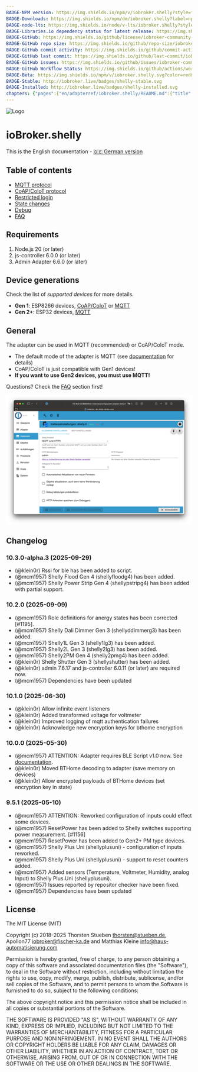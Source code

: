 ```yaml
---
BADGE-NPM version: https://img.shields.io/npm/v/iobroker.shelly?style=flat-square
BADGE-Downloads: https://img.shields.io/npm/dm/iobroker.shelly?label=npm%20downloads&style=flat-square
BADGE-node-lts: https://img.shields.io/node/v-lts/iobroker.shelly?style=flat-square
BADGE-Libraries.io dependency status for latest release: https://img.shields.io/librariesio/release/npm/iobroker.shelly?label=npm%20dependencies&style=flat-square
BADGE-GitHub: https://img.shields.io/github/license/iobroker-community-adapters/iobroker.shelly?style=flat-square
BADGE-GitHub repo size: https://img.shields.io/github/repo-size/iobroker-community-adapters/iobroker.shelly?logo=github&style=flat-square
BADGE-GitHub commit activity: https://img.shields.io/github/commit-activity/m/iobroker-community-adapters/iobroker.shelly?logo=github&style=flat-square
BADGE-GitHub last commit: https://img.shields.io/github/last-commit/iobroker-community-adapters/iobroker.shelly?logo=github&style=flat-square
BADGE-GitHub issues: https://img.shields.io/github/issues/iobroker-community-adapters/iobroker.shelly?logo=github&style=flat-square
BADGE-GitHub Workflow Status: https://img.shields.io/github/actions/workflow/status/iobroker-community-adapters/iobroker.shelly/test-and-release.yml?branch=master&logo=github&style=flat-square
BADGE-Beta: https://img.shields.io/npm/v/iobroker.shelly.svg?color=red&label=beta
BADGE-Stable: http://iobroker.live/badges/shelly-stable.svg
BADGE-Installed: http://iobroker.live/badges/shelly-installed.svg
chapters: {"pages":{"en/adapterref/iobroker.shelly/README.md":{"title":{"en":"ioBroker.shelly"},"content":"en/adapterref/iobroker.shelly/README.md"},"en/adapterref/iobroker.shelly/protocol-coap.md":{"title":{"en":"ioBroker.shelly"},"content":"en/adapterref/iobroker.shelly/protocol-coap.md"},"en/adapterref/iobroker.shelly/protocol-mqtt.md":{"title":{"en":"ioBroker.shelly"},"content":"en/adapterref/iobroker.shelly/protocol-mqtt.md"},"en/adapterref/iobroker.shelly/restricted-login.md":{"title":{"en":"ioBroker.shelly"},"content":"en/adapterref/iobroker.shelly/restricted-login.md"},"en/adapterref/iobroker.shelly/state-changes.md":{"title":{"en":"ioBroker.shelly"},"content":"en/adapterref/iobroker.shelly/state-changes.md"},"en/adapterref/iobroker.shelly/faq.md":{"title":{"en":"ioBroker.shelly"},"content":"en/adapterref/iobroker.shelly/faq.md"},"en/adapterref/iobroker.shelly/debug.md":{"title":{"en":"ioBroker.shelly"},"content":"en/adapterref/iobroker.shelly/debug.md"}}}
---
```

![Logo](../../admin/shelly.png)

# ioBroker.shelly

This is the English documentation - [🇩🇪 German version](../de/README.md)

## Table of contents

- [MQTT protocol](protocol-mqtt.md)
- [CoAP/CoIoT protocol](protocol-coap.md)
- [Restricted login](restricted-login.md)
- [State changes](state-changes.md)
- [Debug](debug.md)
- [FAQ](faq.md)

## Requirements

1. Node.js 20 (or later)
2. js-controller 6.0.0 (or later)
3. Admin Adapter 6.6.0 (or later)

## Device generations

Check the list of *supported devices* for more details.

- **Gen 1**: ESP8266 devices, [CoAP/CoIoT](protocol-coap.md) or [MQTT](protocol-mqtt.md)
- **Gen 2+**: ESP32 devices, [MQTT](protocol-mqtt.md)

## General

The adapter can be used in MQTT (recommended) or CoAP/CoIoT mode.

- The default mode of the adapter is MQTT (see [documentation](protocol-mqtt.md) for details)
- CoAP/CoIoT is just compatible with Gen1 devices!
- **If you want to use Gen2 devices, you must use MQTT!**

Questions? Check the [FAQ](faq.md) section first!

![iobroker_general](./img/iobroker_general.png)

## Changelog

<!--
  Placeholder for the next version (at the beginning of the line):
  ### **WORK IN PROGRESS**
-->
### 10.3.0-alpha.3 (2025-09-29)

* (@klein0r) Rssi for ble has been added to script.
* (@mcm1957) Shelly Flood Gen 4 (shellyfloodg4) has been added.
* (@mcm1957) Shelly Power Strip Gen 4 (shellypstripg4) has been added with partial support.

### 10.2.0 (2025-09-09)

* (@mcm1957) Role definitions for anergy states has been corrected [#1195].
* (@mcm1957) Shelly Dali Dimmer Gen 3 (shellyddimmerg3) has been added.
* (@mcm1957) Shelly1L Gen 3 (shelly1lg3) has been added.
* (@mcm1957) Shelly2L Gen 3 (shelly2lg3) has been added.
* (@mcm1957) Shelly2PM Gen 4 (shelly2pmg4) has been added.
* (@klein0r) Shelly Shutter Gen 3 (shellyshutter) has been added.
* (@klein0r) admin 7.6.17 and js-controller 6.0.11 (or later) are required now.
* (@mcm1957) Dependencies have been updated

### 10.1.0 (2025-06-30)

* (@klein0r) Allow infinite event listeners
* (@klein0r) Added transformed voltage for voltmeter
* (@klein0r) Improved logging of mqtt authentication failures
* (@klein0r) Acknowledge new encryption keys for bthome encryption

### 10.0.0 (2025-05-30)

* (@mcm1957) ATTENTION: Adapter requires BLE Script v1.0 now. See [documentation](https://github.com/iobroker-community-adapters/ioBroker.shelly/blob/master/docs/en/ble-devices.md).
* (@klein0r) Moved BTHome decoding to adapter (save memory on devices)
* (@klein0r) Allow encrypted payloads of BTHome devices (set encryption key in state)

### 9.5.1 (2025-05-10)

* (@mcm1957) ATTENTION: Reworked configuration of inputs could effect some devices.
* (@mcm1957) ResetPower has been added to Shelly switches supporting power measurement. [#1156]
* (@mcm1957) ResetPower has been added to Gen2+ PM type devices.
* (@mcm1957) Shelly Plus Uni (shellyplusuni) - configuration of inputs reworked.
* (@mcm1957) Shelly Plus Uni (shellyplusuni) - support to reset counters added.
* (@mcm1957) Added sensors (Temperature, Voltmeter, Humidity, analog Input) to Shelly Plus Uni (shellyplusuni).
* (@mcm1957) Issues reported by repositor checker have been fixed.
* (@mcm1957) Dependencies have been updated

## License

The MIT License (MIT)

Copyright (c) 2018-2025 Thorsten Stueben <thorsten@stueben.de>,
                        Apollon77 <iobroker@fischer-ka.de> and
                        Matthias Kleine <info@haus-automatisierung.com>

Permission is hereby granted, free of charge, to any person obtaining a copy
of this software and associated documentation files (the "Software"), to deal
in the Software without restriction, including without limitation the rights
to use, copy, modify, merge, publish, distribute, sublicense, and/or sell
copies of the Software, and to permit persons to whom the Software is
furnished to do so, subject to the following conditions:

The above copyright notice and this permission notice shall be included in
all copies or substantial portions of the Software.

THE SOFTWARE IS PROVIDED "AS IS", WITHOUT WARRANTY OF ANY KIND, EXPRESS OR
IMPLIED, INCLUDING BUT NOT LIMITED TO THE WARRANTIES OF MERCHANTABILITY,
FITNESS FOR A PARTICULAR PURPOSE AND NONINFRINGEMENT. IN NO EVENT SHALL THE
AUTHORS OR COPYRIGHT HOLDERS BE LIABLE FOR ANY CLAIM, DAMAGES OR OTHER
LIABILITY, WHETHER IN AN ACTION OF CONTRACT, TORT OR OTHERWISE, ARISING FROM,
OUT OF OR IN CONNECTION WITH THE SOFTWARE OR THE USE OR OTHER DEALINGS IN
THE SOFTWARE.
